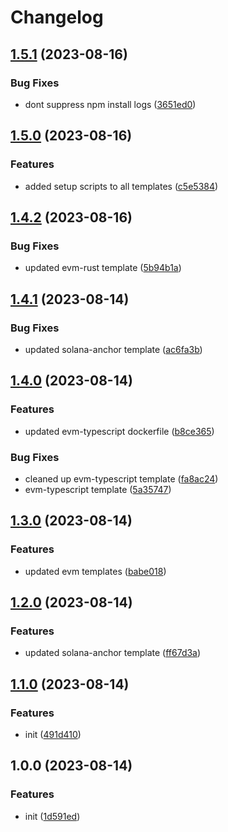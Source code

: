 # Changelog

## [1.5.1](https://github.com/switchboard-xyz/function-templates/compare/v1.5.0...v1.5.1) (2023-08-16)


### Bug Fixes

* dont suppress npm install logs ([3651ed0](https://github.com/switchboard-xyz/function-templates/commit/3651ed0963fea1c2ce525b0156e0b9de3c5e00c9))

## [1.5.0](https://github.com/switchboard-xyz/function-templates/compare/v1.4.2...v1.5.0) (2023-08-16)


### Features

* added setup scripts to all templates ([c5e5384](https://github.com/switchboard-xyz/function-templates/commit/c5e5384479e4720a91a12795ca153af26c3d461c))

## [1.4.2](https://github.com/switchboard-xyz/function-templates/compare/v1.4.1...v1.4.2) (2023-08-16)


### Bug Fixes

* updated evm-rust template ([5b94b1a](https://github.com/switchboard-xyz/function-templates/commit/5b94b1a77f1286783ae29e42c2e353fc1231aad5))

## [1.4.1](https://github.com/switchboard-xyz/function-templates/compare/v1.4.0...v1.4.1) (2023-08-14)


### Bug Fixes

* updated solana-anchor template ([ac6fa3b](https://github.com/switchboard-xyz/function-templates/commit/ac6fa3b1d29465b044b1cd06f37f4ee929b3fade))

## [1.4.0](https://github.com/switchboard-xyz/function-templates/compare/v1.3.0...v1.4.0) (2023-08-14)


### Features

* updated evm-typescript dockerfile ([b8ce365](https://github.com/switchboard-xyz/function-templates/commit/b8ce36501d2c86f08e4fb5839850097590047392))


### Bug Fixes

* cleaned up evm-typescript template ([fa8ac24](https://github.com/switchboard-xyz/function-templates/commit/fa8ac24cfde0e29775162292c2b09f20e393898a))
* evm-typescript template ([5a35747](https://github.com/switchboard-xyz/function-templates/commit/5a3574750b28a6370fbf157c6d77327883e54ac3))

## [1.3.0](https://github.com/switchboard-xyz/function-templates/compare/v1.2.0...v1.3.0) (2023-08-14)


### Features

* updated evm templates ([babe018](https://github.com/switchboard-xyz/function-templates/commit/babe018174883967bba15ccf537232627cb17188))

## [1.2.0](https://github.com/switchboard-xyz/function-templates/compare/v1.1.0...v1.2.0) (2023-08-14)


### Features

* updated solana-anchor template ([ff67d3a](https://github.com/switchboard-xyz/function-templates/commit/ff67d3afd4d94a9471daad213d6200746e783ff8))

## [1.1.0](https://github.com/switchboard-xyz/function-templates/compare/v1.0.0...v1.1.0) (2023-08-14)


### Features

* init ([491d410](https://github.com/switchboard-xyz/function-templates/commit/491d4100f7013834b3a1ac64348ae101537bdab2))

## 1.0.0 (2023-08-14)

### Features

- init
  ([1d591ed](https://github.com/switchboard-xyz/function-templates/commit/1d591edb66851dfad6e5231ddb96a8d0498d0683))
